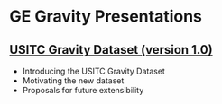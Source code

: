 # GE Gravity Presentations
## [USITC Gravity Dataset (version 1.0)](http://rawgit.com/USITC/GE-Gravity/master/Presentations/Dataset/Version-1.0.html)
- Introducing the USITC Gravity Dataset
- Motivating the new dataset
- Proposals for future extensibility

